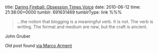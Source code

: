 title: [Daring Fireball: Obsession Times Voice](http://daringfireball.net/2009/03/obsession_times_voice)
date: 2010-06-12
time: 21:38:00+0000
tumblr: 691631469
tumblrType: link
%%%

> …the notion that blogging is a meaningful verb. It is not. The verb is writing. The format and medium are new, but the craft is ancient.

John Gruber

Old post found [via Marco Arment](http://www.marco.org/691438863)
